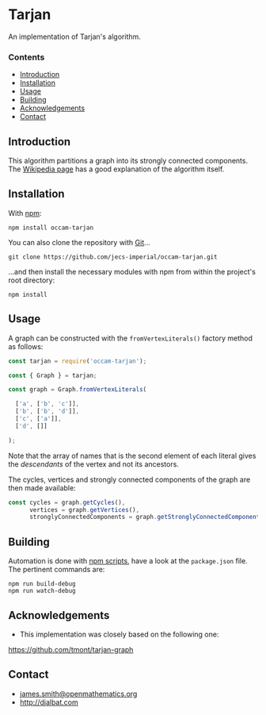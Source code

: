 # Tarjan

An implementation of Tarjan's algorithm.

### Contents

- [Introduction](#introduction)
- [Installation](#installation)
- [Usage](#usage)
- [Building](#building)
- [Acknowledgements](#acknowledgements)
- [Contact](#contact)

## Introduction

This algorithm partitions a graph into its strongly connected components. The [Wikipedia page](https://en.wikipedia.org/wiki/Tarjan%27s_strongly_connected_components_algorithm) has a good explanation of the algorithm itself.

## Installation

With [npm](https://www.npmjs.com/):

    npm install occam-tarjan

You can also clone the repository with [Git](https://git-scm.com/)...

    git clone https://github.com/jecs-imperial/occam-tarjan.git

...and then install the necessary modules with npm from within the project's root directory:

    npm install

## Usage

A graph can be constructed with the `fromVertexLiterals()` factory method as follows:

```js
const tarjan = require('occam-tarjan');

const { Graph } = tarjan;

const graph = Graph.fromVertexLiterals(

  ['a', ['b', 'c']],
  ['b', ['b', 'd']],
  ['c', ['a']],
  ['d', []]

);
```

Note that the array of names that is the second element of each literal gives the *descendants* of the vertex and not its ancestors.

The cycles, vertices and strongly connected components of the graph are then made available:

```js
const cycles = graph.getCycles(),
      vertices = graph.getVertices(),
      stronglyConnectedComponents = graph.getStronglyConnectedComponents();
```

## Building

Automation is done with [npm scripts](https://docs.npmjs.com/misc/scripts), have a look at the `package.json` file. The pertinent commands are:

    npm run build-debug
    npm run watch-debug

## Acknowledgements

* This implementation was closely based on the following one:

https://github.com/tmont/tarjan-graph

## Contact

* james.smith@openmathematics.org
* http://djalbat.com
